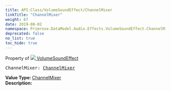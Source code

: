 ```yaml
---
title: API:Class/VolumeSoundEffect/ChannelMixer
linkTitle: "ChannelMixer"
weight: 67
date: 2019-08-02
namespace: Primrose.DataModel.Audio.Effects.VolumeSoundEffect.ChannelMixer
deprecated: false
no_list: true
toc_hide: true
---
```

Property of <a href="/docs/api-reference/Class/VolumeSoundEffect"><img src="/icons/silk/soundwave.png"/>&nbsp;VolumeSoundEffect</a>
<pre class="method-declaration">
ChannelMixer: <a class="type" href="/docs/api-reference/Misc/ChannelMixer">ChannelMixer</a></pre>
<b>Value Type: </b>
<a class="type" href="/docs/api-reference/Misc/ChannelMixer">ChannelMixer</a>
<br/>
<b>Description: </b>